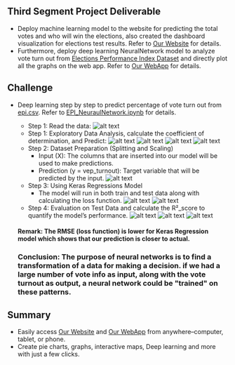 ## Third Segment Project Deliverable
- Deploy machine learning model to the website for predicting the total votes and who will win the elections, also created the dashboard visualization for elections test results. Refer to [Our Website](https://predictsenate.anvil.app/) for details.
- Furthermore, deploy deep learning NeuralNetwork model to analyze vote turn out from [Elections Performance Index Dataset](../Hiep_3rd_Segment/Resources/epi.csv) and directly plot all the graphs on the web app. Refer to [Our WebApp](https://share.streamlit.io/hieppham8083/finalproject/main/main.py) for details.

## Challenge
- Deep learning step by step to predict percentage of vote turn out from [epi.csv](../Hiep_3rd_Segment/Resources/epi.csv). Refer to [EPI_NeuraulNetwork.ipynb](../Hiep_3rd_Segment/Machine_Learning/epi_nn.ipynb) for details.
	- Step 1: Read the data:
	![alt text](../Hiep_3rd_Segment/Resources/data.png)
	- Step 1: Exploratory Data Analysis, calculate the coefficient of determination, and Predict:
	![alt text](../Hiep_3rd_Segment/Resources/step.png)
	![alt text](../Hiep_3rd_Segment/Resources/step1.png)
	![alt text](../Hiep_3rd_Segment/Resources/step2.png)
	![alt text](../Hiep_3rd_Segment/Resources/step3.png)
	- Step 2: Dataset Preparation (Splitting and Scaling)
		- Input (X): The columns that are inserted into our model will be used to make predictions.
		- Prediction (y = vep_turnout): Target variable that will be predicted by the input.
		![alt text](../Hiep_3rd_Segment/Resources/stepP.png)
	- Step 3: Using Keras Regressions Model
		- The model will run in both train and test data along with calculating the loss function.
		![alt text](../Hiep_3rd_Segment/Resources/step8.png)
		![alt text](../Hiep_3rd_Segment/Resources/step4.png)
	- Step 4: Evaluation on Test Data and calculate the R²_score to quantify the model’s performance. 
		![alt text](../Hiep_3rd_Segment/Resources/step7.png)
		![alt text](../Hiep_3rd_Segment/Resources/step5.png)
		![alt text](../Hiep_3rd_Segment/Resources/step6.png)
		
	#### Remark: The RMSE (loss function) is lower for Keras Regression model which shows that our prediction is closer to actual.
		
	### Conclusion: The purpose of neural networks is to find a transformation of a data for making a decision. if we had a large number of vote info as input, along with the vote turnout as output, a neural network could be "trained" on these patterns.
 
## Summary
  - Easily access [Our Website](https://predictsenate.anvil.app/) and [Our WebApp](https://share.streamlit.io/hieppham8083/finalproject/main/main.py) from anywhere–computer, tablet, or phone.
  - Create pie charts, graphs, interactive maps, Deep learning and more with just a few clicks.
	
  
